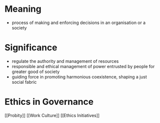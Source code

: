 # Meaning
- process of making and enforcing decisions in an organisation or a society
# Significance
- regulate the authority and management of resources
- responsible and ethical management of power entrusted by people for greater good of society
- guiding force in promoting harmonious coexistence, shaping a just social fabric
# Ethics in Governance
[[Probity]]
[[Work Culture]]
[[Ethics Initiatives]]
